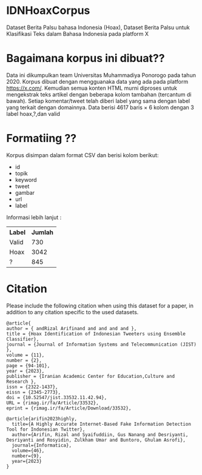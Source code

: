 # IDNHoaxCorpus
Dataset Berita Palsu bahasa Indonesia (Hoax), Dataset Berita Palsu untuk Klasifikasi Teks dalam Bahasa Indonesia pada platform X

# Bagaimana korpus ini dibuat??
Data ini dikumpulkan team Universitas Muhammadiya Ponorogo pada tahun 2020.
Korpus dibuat dengan mengguanaka data yang ada pada platform  https://x.com/. Kemudian semua konten HTML murni diproses untuk mengekstrak teks artikel dengan beberapa kolom tambahan (tercantum di bawah). Setiap komentar/tweet telah diberi label yang sama dengan label yang terkait dengan domainnya. Data berisi 4617 baris × 6 kolom dengan 3 label hoax,?,dan valid

# Formatiing ??
Korpus disimpan dalam format CSV dan berisi kolom berikut:
<ul>
  <li>id</li>
  <li>topik</li>
  <li>keyword</li>
  <li>tweet</li>
  <li>gambar</li>
  <li>url</li>
  <li>label</li>
</ul>

Informasi lebih lanjut :
<table>
  <tr> 
    <th>Label</th>
    <th>Jumlah</th>
  </tr>
  <tr> 
    <td>Valid</td>
    <td>730</td>
  </tr>
  <tr> 
    <td>Hoax</td>
    <td>3042</td>
  </tr>
  <tr> 
    <td>?</td>
    <td>845</td>
  </tr>
</table>

# Citation
Please include the following citation when using this dataset for a paper, in addition to any citation specific to the used datasets.
```
@article{
author = { andRizal Arifinand and and and and },
title = {Hoax Identification of Indonesian Tweeters using Ensemble Classifier},
journal = {Journal of Information Systems and Telecommunication (JIST) },
volume = {11},
number = {2},
page = {94-101},
year = {2023},
publisher = {Iranian Academic Center for Education,Culture and Research },
issn = {2322-1437},
eissn = {2345-2773},
doi = {10.52547/jist.33532.11.42.94},
URL = {rimag.ir/fa/Article/33532},
eprint = {rimag.ir/fa/Article/Download/33532},
```
```
@article{arifin2023highly,
  title={A Highly Accurate Internet-Based Fake Information Detection Tool for Indonesian Twitter},
  author={Arifin, Rizal and Syaifuddiin, Gus Nanang and Desriyanti, Desriyanti and Rosyidin, Zulkham Umar and Buntoro, Ghulam Asrofi},
  journal={Informatica},
  volume={46},
  number={9},
  year={2023}
}
```
